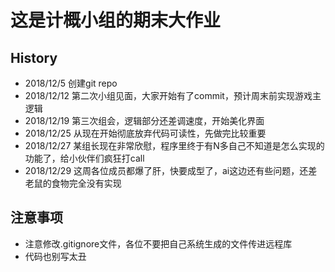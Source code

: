 # 这是计概小组的期末大作业 

## History
- 2018/12/5 创建git repo
- 2018/12/12 第二次小组见面，大家开始有了commit，预计周末前实现游戏主逻辑
- 2018/12/19 第三次组会，逻辑部分还差调速度，开始美化界面
- 2018/12/25 从现在开始彻底放弃代码可读性，先做完比较重要
- 2018/12/27 某组长现在非常欣慰，程序里终于有N多自己不知道是怎么实现的功能了，给小伙伴们疯狂打call
- 2018/12/29 这周各位成员都爆了肝，快要成型了，ai这边还有些问题，还差老鼠的食物完全没有实现

## 注意事项
- 注意修改.gitignore文件，各位不要把自己系统生成的文件传进远程库
- 代码也别写太丑
